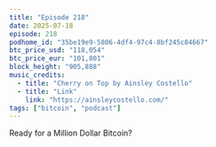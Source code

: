```yaml
---
title: "Episode 218"
date: 2025-07-18
episode: 218
podhome_id: "35be19e9-5806-4df4-97c4-8bf245c84667"
btc_price_usd: "118,054"
btc_price_eur: "101,801"
block_height: "905,888"
music_credits:
  - title: "Cherry on Top by Ainsley Costello"
  - title: "Link"
    link: "https://ainsleycostello.com/"
tags: ["bitcoin", "podcast"]
---
```


Ready for a Million Dollar Bitcoin?